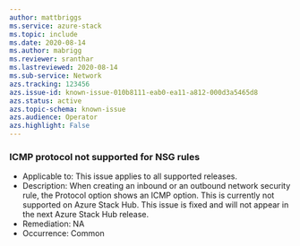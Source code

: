 ```yaml
---
author: mattbriggs
ms.service: azure-stack
ms.topic: include
ms.date: 2020-08-14
ms.author: mabrigg
ms.reviewer: sranthar
ms.lastreviewed: 2020-08-14
ms.sub-service: Network
azs.tracking: 123456
azs.issue-id: known-issue-010b8111-eab0-ea11-a812-000d3a5465d8
azs.status: active
azs.topic-schema: known-issue
azs.audience: Operator
azs.highlight: False
---
```

### ICMP protocol not supported for NSG rules

- Applicable to: This issue applies to all supported releases.
- Description: When creating an inbound or an outbound network security rule, the Protocol option shows an ICMP option. This is currently not supported on Azure Stack Hub. This issue is fixed and will not appear in the next Azure Stack Hub release. 
- Remediation: NA
- Occurrence: Common